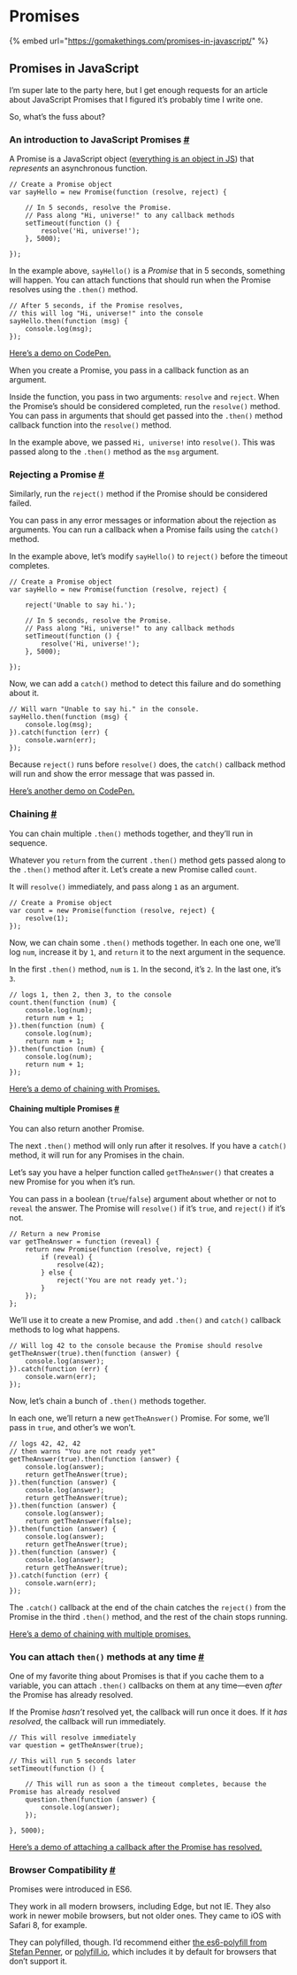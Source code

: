# Promises

{% embed url="https://gomakethings.com/promises-in-javascript/" %}

## Promises in JavaScript

I’m super late to the party here, but I get enough requests for an article about JavaScript Promises that I figured it’s probably time I write one.

So, what’s the fuss about?

### An introduction to JavaScript Promises [\#](https://gomakethings.com/promises-in-javascript/#an-introduction-to-javascript-promises) <a id="an-introduction-to-javascript-promises"></a>

A Promise is a JavaScript object \([everything is an object in JS](https://gomakethings.com/everything-is-an-object-in-javascript/)\) that _represents_ an asynchronous function.

```text
// Create a Promise object
var sayHello = new Promise(function (resolve, reject) {

	// In 5 seconds, resolve the Promise.
	// Pass along "Hi, universe!" to any callback methods
	setTimeout(function () {
		resolve('Hi, universe!');
	}, 5000);

});
```

In the example above, `sayHello()` is a _Promise_ that in 5 seconds, something will happen. You can attach functions that should run when the Promise resolves using the `.then()` method.

```text
// After 5 seconds, if the Promise resolves,
// this will log "Hi, universe!" into the console
sayHello.then(function (msg) {
	console.log(msg);
});
```

[Here’s a demo on CodePen.](https://codepen.io/cferdinandi/pen/ExYQBdJ)

When you create a Promise, you pass in a callback function as an argument.

Inside the function, you pass in two arguments: `resolve` and `reject`. When the Promise’s should be considered completed, run the `resolve()` method. You can pass in arguments that should get passed into the `.then()` method callback function into the `resolve()` method.

In the example above, we passed `Hi, universe!` into `resolve()`. This was passed along to the `.then()` method as the `msg` argument.

### Rejecting a Promise [\#](https://gomakethings.com/promises-in-javascript/#rejecting-a-promise) <a id="rejecting-a-promise"></a>

Similarly, run the `reject()` method if the Promise should be considered failed.

You can pass in any error messages or information about the rejection as arguments. You can run a callback when a Promise fails using the `catch()` method.

In the example above, let’s modify `sayHello()` to `reject()` before the timeout completes.

```text
// Create a Promise object
var sayHello = new Promise(function (resolve, reject) {

	reject('Unable to say hi.');

	// In 5 seconds, resolve the Promise.
	// Pass along "Hi, universe!" to any callback methods
	setTimeout(function () {
		resolve('Hi, universe!');
	}, 5000);

});
```

Now, we can add a `catch()` method to detect this failure and do something about it.

```text
// Will warn "Unable to say hi." in the console.
sayHello.then(function (msg) {
	console.log(msg);
}).catch(function (err) {
	console.warn(err);
});
```

Because `reject()` runs before `resolve()` does, the `catch()` callback method will run and show the error message that was passed in.

[Here’s another demo on CodePen.](https://codepen.io/cferdinandi/pen/mdbXZQr)

### Chaining [\#](https://gomakethings.com/promises-in-javascript/#chaining) <a id="chaining"></a>

You can chain multiple `.then()` methods together, and they’ll run in sequence.

Whatever you `return` from the current `.then()` method gets passed along to the `.then()` method after it. Let’s create a new Promise called `count`.

It will `resolve()` immediately, and pass along `1` as an argument.

```text
// Create a Promise object
var count = new Promise(function (resolve, reject) {
	resolve(1);
});
```

Now, we can chain some `.then()` methods together. In each one one, we’ll log `num`, increase it by `1`, and `return` it to the next argument in the sequence.

In the first `.then()` method, `num` is `1`. In the second, it’s `2`. In the last one, it’s `3`.

```text
// logs 1, then 2, then 3, to the console
count.then(function (num) {
	console.log(num);
	return num + 1;
}).then(function (num) {
	console.log(num);
	return num + 1;
}).then(function (num) {
	console.log(num);
	return num + 1;
});
```

[Here’s a demo of chaining with Promises.](https://codepen.io/cferdinandi/pen/MWgQMzq)

#### Chaining multiple Promises [\#](https://gomakethings.com/promises-in-javascript/#chaining-multiple-promises) <a id="chaining-multiple-promises"></a>

You can also return another Promise.

The next `.then()` method will only run after it resolves. If you have a `catch()` method, it will run for any Promises in the chain.

Let’s say you have a helper function called `getTheAnswer()` that creates a new Promise for you when it’s run.

You can pass in a boolean \(`true`/`false`\) argument about whether or not to `reveal` the answer. The Promise will `resolve()` if it’s `true`, and `reject()` if it’s not.

```text
// Return a new Promise
var getTheAnswer = function (reveal) {
	return new Promise(function (resolve, reject) {
		if (reveal) {
			resolve(42);
		} else {
			reject('You are not ready yet.');
		}
	});
};
```

We’ll use it to create a new Promise, and add `.then()` and `catch()` callback methods to log what happens.

```text
// Will log 42 to the console because the Promise should resolve
getTheAnswer(true).then(function (answer) {
	console.log(answer);
}).catch(function (err) {
	console.warn(err);
});
```

Now, let’s chain a bunch of `.then()` methods together.

In each one, we’ll return a new `getTheAnswer()` Promise. For some, we’ll pass in `true`, and other’s we won’t.

```text
// logs 42, 42, 42
// then warns "You are not ready yet"
getTheAnswer(true).then(function (answer) {
	console.log(answer);
	return getTheAnswer(true);
}).then(function (answer) {
	console.log(answer);
	return getTheAnswer(true);
}).then(function (answer) {
	console.log(answer);
	return getTheAnswer(false);
}).then(function (answer) {
	console.log(answer);
	return getTheAnswer(true);
}).then(function (answer) {
	console.log(answer);
	return getTheAnswer(true);
}).catch(function (err) {
	console.warn(err);
});
```

The `.catch()` callback at the end of the chain catches the `reject()` from the Promise in the third `.then()` method, and the rest of the chain stops running.

[Here’s a demo of chaining with multiple promises.](https://codepen.io/cferdinandi/pen/rNBJEoP)

### You can attach `then()` methods at any time [\#](https://gomakethings.com/promises-in-javascript/#you-can-attach-then-methods-at-any-time) <a id="you-can-attach-then-methods-at-any-time"></a>

One of my favorite thing about Promises is that if you cache them to a variable, you can attach `.then()` callbacks on them at any time—even _after_ the Promise has already resolved.

If the Promise _hasn’t_ resolved yet, the callback will run once it does. If it _has resolved_, the callback will run immediately.

```text
// This will resolve immediately
var question = getTheAnswer(true);

// This will run 5 seconds later
setTimeout(function () {

	// This will run as soon a the timeout completes, because the Promise has already resolved
	question.then(function (answer) {
		console.log(answer);
	});

}, 5000);
```

[Here’s a demo of attaching a callback after the Promise has resolved.](https://codepen.io/cferdinandi/pen/mdbXZoO)

### Browser Compatibility [\#](https://gomakethings.com/promises-in-javascript/#browser-compatibility) <a id="browser-compatibility"></a>

Promises were introduced in ES6.

They work in all modern browsers, including Edge, but not IE. They also work in newer mobile browsers, but not older ones. They came to iOS with Safari 8, for example.

They can polyfilled, though. I’d recommend either [the es6-polyfill from Stefan Penner](https://github.com/stefanpenner/es6-promise), or [polyfill.io](https://polyfill.io/), which includes it by default for browsers that don’t support it.

